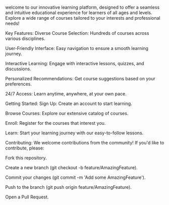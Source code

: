 welcome to our innovative learning platform, designed to offer a seamless and intuitive educational experience for learners of all ages and levels. Explore a wide range of courses tailored to your interests and professional needs!

Key Features:
Diverse Course Selection: Hundreds of courses across various disciplines.

User-Friendly Interface: Easy navigation to ensure a smooth learning journey.

Interactive Learning: Engage with interactive lessons, quizzes, and discussions.

Personalized Recommendations: Get course suggestions based on your preferences.

24/7 Access: Learn anytime, anywhere, at your own pace.

Getting Started:
Sign Up: Create an account to start learning.

Browse Courses: Explore our extensive catalog of courses.

Enroll: Register for the courses that interest you.

Learn: Start your learning journey with our easy-to-follow lessons.

Contributing:
We welcome contributions from the community! If you'd like to contribute, please:

Fork this repository.

Create a new branch (git checkout -b feature/AmazingFeature).

Commit your changes (git commit -m 'Add some AmazingFeature').

Push to the branch (git push origin feature/AmazingFeature).

Open a Pull Request.
